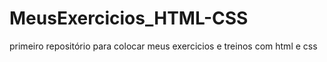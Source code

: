 # MeusExercicios_HTML-CSS
 primeiro repositório para colocar meus exercicios e treinos com html e css
